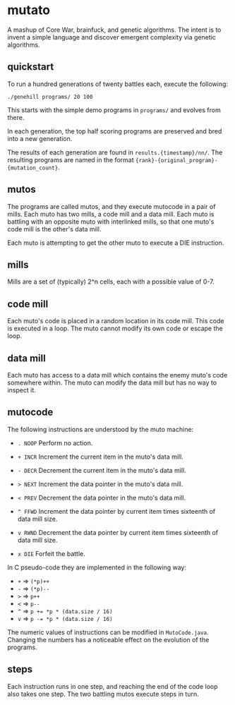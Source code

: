 mutato
======

A mashup of Core War, brainfuck, and genetic algorithms.  The intent
is to invent a simple language and discover emergent complexity via
genetic algorithms.

quickstart
----------
To run a hundred generations of twenty battles each, execute the
following:

    ./genehill programs/ 20 100

This starts with the simple demo programs in `programs/` and evolves
from there.

In each generation, the top half scoring programs are preserved and
bred into a new generation.

The results of each generation are found in `results.{timestamp}/nn/`.
The resulting programs are named in the format
`{rank}-{original_program}-{mutation_count}`.

mutos
-----

The programs are called mutos, and they execute mutocode in a pair
of mills.  Each muto has two mills, a code mill and a data mill.
Each muto is battling with an opposite muto with interlinked mills,
so that one muto's code mill is the other's data mill.

Each muto is attempting to get the other muto to execute a DIE
instruction.

mills
-----

Mills are a set of (typically) 2^n cells, each with a possible
value of 0-7.

code mill
---------

Each muto's code is placed in a random location in its code mill.
This code is executed in a loop.  The muto cannot modify its own
code or escape the loop.

data mill
---------

Each muto has access to a data mill which contains the enemy muto's
code somewhere within.  The muto can modify the data mill but has
no way to inspect it.

mutocode
--------

The following instructions are understood by the muto machine:

*   `. NOOP`
    Perform no action.

*   `+ INCR`
    Increment the current item in the muto's data mill.

*   `- DECR`
    Decrement the current item in the muto's data mill.

*   `> NEXT`
    Increment the data pointer in the muto's data mill.

*   `< PREV`
    Decrement the data pointer in the muto's data mill.

*   `^ FFWD`
    Increment the data pointer by current item times sixteenth of data mill size.

*   `v RWND`
    Decrement the data pointer by current item times sixteenth of data mill size.

*   `x DIE`
    Forfeit the battle.

In C pseudo-code they are implemented in the following way:

*   `+` => `(*p)++`
*   `-` => `(*p)--`
*   `>` => `p++`
*   `<` => `p--`
*   `^` => `p += *p * (data.size / 16)`
*   `v` => `p -= *p * (data.size / 16)`

The numeric values of instructions can be modified in `MutoCode.java`.
Changing the numbers has a noticeable effect on the evolution of
the programs.

steps
-----

Each instruction runs in one step, and reaching the end of the code
loop also takes one step.  The two battling mutos execute steps in turn.
